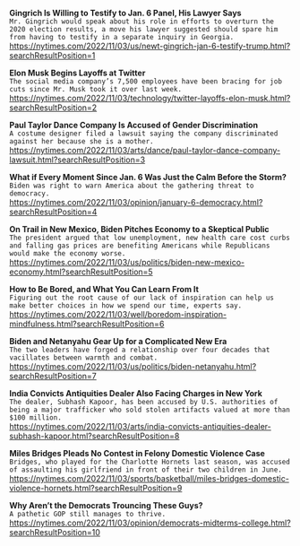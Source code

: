 **Gingrich Is Willing to Testify to Jan. 6 Panel, His Lawyer Says**\
`Mr. Gingrich would speak about his role in efforts to overturn the 2020 election results, a move his lawyer suggested should spare him from having to testify in a separate inquiry in Georgia.`\
https://nytimes.com/2022/11/03/us/newt-gingrich-jan-6-testify-trump.html?searchResultPosition=1

**Elon Musk Begins Layoffs at Twitter**\
`The social media company’s 7,500 employees have been bracing for job cuts since Mr. Musk took it over last week.`\
https://nytimes.com/2022/11/03/technology/twitter-layoffs-elon-musk.html?searchResultPosition=2

**Paul Taylor Dance Company Is Accused of Gender Discrimination**\
`A costume designer filed a lawsuit saying the company discriminated against her because she is a mother.`\
https://nytimes.com/2022/11/03/arts/dance/paul-taylor-dance-company-lawsuit.html?searchResultPosition=3

**What if Every Moment Since Jan. 6 Was Just the Calm Before the Storm?**\
`Biden was right to warn America about the gathering threat to democracy.`\
https://nytimes.com/2022/11/03/opinion/january-6-democracy.html?searchResultPosition=4

**On Trail in New Mexico, Biden Pitches Economy to a Skeptical Public**\
`The president argued that low unemployment, new health care cost curbs and falling gas prices are benefiting Americans while Republicans would make the economy worse.`\
https://nytimes.com/2022/11/03/us/politics/biden-new-mexico-economy.html?searchResultPosition=5

**How to Be Bored, and What You Can Learn From It**\
`Figuring out the root cause of our lack of inspiration can help us make better choices in how we spend our time, experts say.`\
https://nytimes.com/2022/11/03/well/boredom-inspiration-mindfulness.html?searchResultPosition=6

**Biden and Netanyahu Gear Up for a Complicated New Era**\
`The two leaders have forged a relationship over four decades that vacillates between warmth and combat.`\
https://nytimes.com/2022/11/03/us/politics/biden-netanyahu.html?searchResultPosition=7

**India Convicts Antiquities Dealer Also Facing Charges in New York**\
`The dealer, Subhash Kapoor, has been accused by U.S. authorities of being a major trafficker who sold stolen artifacts valued at more than $100 million.`\
https://nytimes.com/2022/11/03/arts/india-convicts-antiquities-dealer-subhash-kapoor.html?searchResultPosition=8

**Miles Bridges Pleads No Contest in Felony Domestic Violence Case**\
`Bridges, who played for the Charlotte Hornets last season, was accused of assaulting his girlfriend in front of their two children in June.`\
https://nytimes.com/2022/11/03/sports/basketball/miles-bridges-domestic-violence-hornets.html?searchResultPosition=9

**Why Aren’t the Democrats Trouncing These Guys?**\
`A pathetic GOP still manages to thrive.`\
https://nytimes.com/2022/11/03/opinion/democrats-midterms-college.html?searchResultPosition=10


